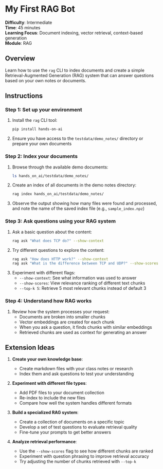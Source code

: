 # My First RAG Bot

**Difficulty**: Intermediate  
**Time**: 45 minutes  
**Learning Focus**: Document indexing, vector retrieval, context-based generation  
**Module**: RAG

## Overview
Learn how to use the `rag` CLI to index documents and create a simple Retrieval-Augmented Generation (RAG) system that can answer questions based on your own notes or documents.

## Instructions

### Step 1: Set up your environment
1. Install the `rag` CLI tool:
   ```bash
   pip install hands-on-ai
   ```
2. Ensure you have access to the `testdata/demo_notes/` directory or prepare your own documents

### Step 2: Index your documents
1. Browse through the available demo documents:
   ```bash
   ls hands_on_ai/testdata/demo_notes/
   ```
2. Create an index of all documents in the demo notes directory:
   ```bash
   rag index hands_on_ai/testdata/demo_notes/
   ```
3. Observe the output showing how many files were found and processed, and note the name of the saved index file (e.g., `sample_index.npz`)

### Step 3: Ask questions using your RAG system
1. Ask a basic question about the content:
   ```bash
   rag ask "What does TCP do?" --show-context
   ```
2. Try different questions to explore the content:
   ```bash
   rag ask "How does HTTP work?" --show-context
   rag ask "What is the difference between TCP and UDP?" --show-scores
   ```
3. Experiment with different flags:
   - `--show-context`: See what information was used to answer
   - `--show-scores`: View relevance ranking of different text chunks
   - `--top-k 5`: Retrieve 5 most relevant chunks instead of default 3

### Step 4: Understand how RAG works
1. Review how the system processes your request:
   - Documents are broken into smaller chunks
   - Vector embeddings are created for each chunk
   - When you ask a question, it finds chunks with similar embeddings
   - Retrieved chunks are used as context for generating an answer

## Extension Ideas

1. **Create your own knowledge base**:
   - Create markdown files with your class notes or research
   - Index them and ask questions to test your understanding

2. **Experiment with different file types**:
   - Add PDF files to your document collection
   - Re-index to include the new files
   - Compare how well the system handles different formats

3. **Build a specialized RAG system**:
   - Create a collection of documents on a specific topic
   - Develop a set of test questions to evaluate retrieval quality
   - Fine-tune your prompts to get better answers

4. **Analyze retrieval performance**:
   - Use the `--show-scores` flag to see how different chunks are ranked
   - Experiment with question phrasing to improve retrieval accuracy
   - Try adjusting the number of chunks retrieved with `--top-k`